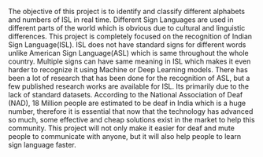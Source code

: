 The objective of this project is to identify and classify different alphabets and numbers of ISL in real time. Different Sign Languages are used in different parts of the world which is obvious due to cultural and linguistic differences. This project is completely focused on the recognition of Indian Sign Language(ISL). ISL does not have standard signs for different words unlike American Sign Language(ASL) which is same throughout the whole country. Multiple signs can have same meaning in ISL which makes it even harder to recognize it using Machine or Deep Learning models. There has been a lot of research that has been done for the recognition of ASL, but a few published research works are available for ISL. Its primarily due to the lack of standard datasets. According to the National Association of Deaf (NAD), 18 Million people are estimated to be deaf in India which is a huge number, therefore it is essential that now that the technology has advanced so much, some effective and cheap solutions exist in the market to help this community. This project will not only make it easier for deaf and mute people to communicate with anyone, but it will also help people to learn sign language faster.
